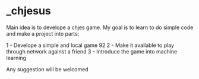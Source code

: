 # _chjesus
Main idea is to develope a chjes game. My goal is to learn to do simple code and make a project into parts:

1 - Develope a simple and local game 92
2 - Make it available to play through network against a friend
3 - Introduce the game into machine learning

Any suggestion will be welcomed

